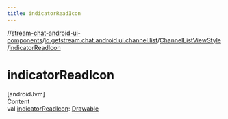 ```yaml
---
title: indicatorReadIcon
---
```

//[stream-chat-android-ui-components](../../../index.md)/[io.getstream.chat.android.ui.channel.list](../index.md)/[ChannelListViewStyle](index.md)/[indicatorReadIcon](indicatorReadIcon.md)



# indicatorReadIcon  
[androidJvm]  
Content  
val [indicatorReadIcon](indicatorReadIcon.md): [Drawable](https://developer.android.com/reference/kotlin/android/graphics/drawable/Drawable.html)  



